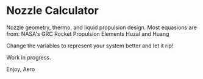 # Nozzle Calculator


Nozzle geometry, thermo, and liquid propulsion design.
Most equasions are from:
NASA's GRC
Rocket Propulsion Elements
Huzal and Huang

Change the variables to represent your system better and let it rip!

Work in progress.

Enjoy,
Aero
